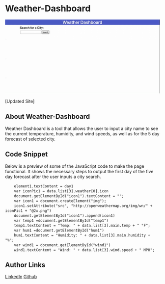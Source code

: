 # Weather-Dashboard
![Site Image](./assets/images/Weather%20Dashboard.gif)

[Updated Site]

## About Weather-Dashboard
Weather Dashboard is a tool that allows the user to input a city name to see the current temperature, humidity, and wind speeds, as well as for the 5 day forecast of selected city.

## Code Snippet
Below is a preview of some of the JavaScript code to make the page functional. It shows the necessary steps to output the first day of the five day forecast after the user inputs a city search.
~~~var element1 = document.getElementById("date-day-1")
    element1.textContent = day1
    var iconPic1 = data.list[3].weather[0].icon
    document.getElementById("icon1").textContent = "";
    var icon1 = document.createElement("img");
    icon1.setAttribute("src", "http://openweathermap.org/img/wn/" + iconPic1 + "@2x.png") 
    document.getElementById("icon1").append(icon1)
    var temp1 =document.getElementById("temp1")
    temp1.textContent = "Temp: " + data.list[3].main.temp + " °F";
    var hum1 =document.getElementById("hum1")
    hum1.textContent = "Humidity: " + data.list[3].main.humidity + "%";
    var wind1 = document.getElementById("wind1")
    wind1.textContent = "Wind: " + data.list[3].wind.speed + " MPH";
~~~






## Author Links
[LinkedIn](https://www.linkedin.com/in/senay-gebrat-566b78250/)
[Github](https://github.com/senaygebrat)



<!-- 
1. Gather the value of the user's input when they click the "search" button
2. Using this value, you will pass it into the api call
3. Then you will need variables that grab HTML elements of where you want to display the data
4. Make the innerText of these HTML elements equal to the date, temp, etc 

-Well, you do grab the user input value on line 48 (59) of the screenshot that I sent
-From here you need to correctly implement the fetch call in the currentDay() function and get the response

Similarly to your getApi() function
-For the current day you can just create variables that select the HTML element.
-For the future days, you may want to dynamically create the elements (in regards to line 6!!!!)
-->


